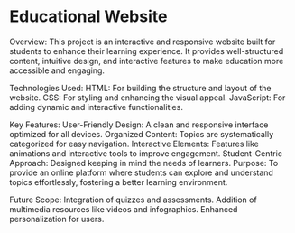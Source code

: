 # Educational Website

Overview:
This project is an interactive and responsive website built for students to enhance their learning experience. It provides well-structured content, intuitive design, and interactive features to make education more accessible and engaging.

Technologies Used:
HTML: For building the structure and layout of the website.
CSS: For styling and enhancing the visual appeal.
JavaScript: For adding dynamic and interactive functionalities.

Key Features:
User-Friendly Design: A clean and responsive interface optimized for all devices.
Organized Content: Topics are systematically categorized for easy navigation.
Interactive Elements: Features like animations and interactive tools to improve engagement.
Student-Centric Approach: Designed keeping in mind the needs of learners.
Purpose:
To provide an online platform where students can explore and understand topics effortlessly, fostering a better learning environment.

Future Scope:
Integration of quizzes and assessments.
Addition of multimedia resources like videos and infographics.
Enhanced personalization for users.

